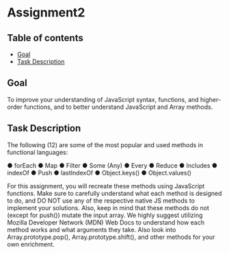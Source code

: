 # Assignment2

## Table of contents  
* [Goal](#Goal)
* [Task Description](#Task-description)

## Goal
To improve your understanding of JavaScript syntax, functions, and higher-order functions, and to better understand JavaScript and Array methods.

## Task Description
The following (12) are some of the most popular and used methods in functional languages:

●	forEach
●	Map
●	Filter
●	Some (Any)
●	Every
●	Reduce
●	Includes
●	indexOf
●	Push
●	lastIndexOf
●	Object.keys()
●	Object.values()

For this assignment, you will recreate these methods using JavaScript functions. Make sure to carefully understand what each method is designed to do, and DO NOT use any of the respective native JS methods to implement your solutions. Also, keep in mind that these methods do not (except for push()) mutate the input array. We highly suggest utilizing Mozilla Developer Network (MDN) Web Docs to understand how each method works and what arguments they take. Also look into Array.prototype.pop(), Array.prototype.shift(), and other methods for your own enrichment.

